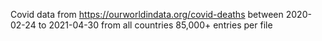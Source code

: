 Covid data from https://ourworldindata.org/covid-deaths between 2020-02-24 to 2021-04-30 from all countries 85,000+ entries per file
